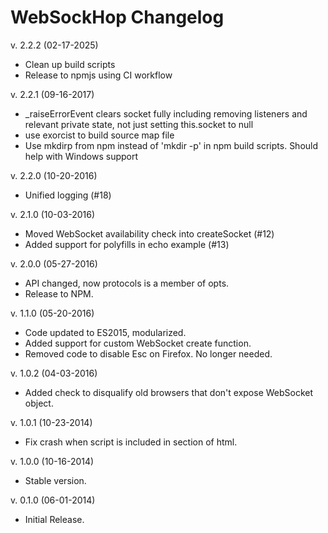 WebSockHop Changelog
====================

v. 2.2.2 (02-17-2025)

  * Clean up build scripts
  * Release to npmjs using CI workflow

v. 2.2.1 (09-16-2017)

  * _raiseErrorEvent clears socket fully including removing listeners and relevant private state, not just setting this.socket to null
  * use exorcist to build source map file
  * Use mkdirp from npm instead of 'mkdir -p' in npm build scripts. Should help with Windows support

v. 2.2.0 (10-20-2016)

  * Unified logging (#18)

v. 2.1.0 (10-03-2016)

  * Moved WebSocket availability check into createSocket (#12)
  * Added support for polyfills in echo example (#13)

v. 2.0.0 (05-27-2016)

  * API changed, now protocols is a member of opts.
  * Release to NPM.

v. 1.1.0 (05-20-2016)

  * Code updated to ES2015, modularized.
  * Added support for custom WebSocket create function.
  * Removed code to disable Esc on Firefox. No longer needed.

v. 1.0.2 (04-03-2016)

  * Added check to disqualify old browsers that don't expose WebSocket object.

v. 1.0.1 (10-23-2014)

  * Fix crash when script is included in <head> section of html.

v. 1.0.0 (10-16-2014)

  * Stable version.

v. 0.1.0 (06-01-2014)

  * Initial Release.
